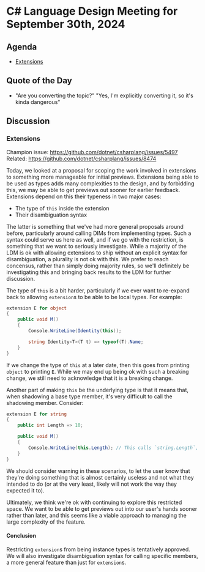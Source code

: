 # C# Language Design Meeting for September 30th, 2024

## Agenda

- [Extensions](#extensions)

## Quote of the Day

- "Are you converting the topic?" "Yes, I'm explicitly converting it, so it's kinda dangerous"

## Discussion

### Extensions

Champion issue: https://github.com/dotnet/csharplang/issues/5497  
Related: https://github.com/dotnet/csharplang/issues/8474

Today, we looked at a proposal for scoping the work involved in extensions to something more manageable for initial previews. Extensions being able to be used as types adds
many complexities to the design, and by forbidding this, we may be able to get previews out sooner for earlier feedback. Extensions depend on this their typeness in two major
cases:

* The type of `this` inside the extension
* Their disambiguation syntax

The latter is something that we've had more general proposals around before, particularly around calling DIMs from implementing types. Such a syntax could serve us here as well,
and if we go with the restriction, is something that we want to seriously investigate. While a majority of the LDM is ok with allowing extensions to ship without an explicit
syntax for disambiguation, a plurality is not ok with this. We prefer to reach concensus, rather than simply doing majority rules, so we'll definitely be investigating this and
bringing back results to the LDM for further discussion.

 The type of `this` is a bit harder, particularly if we ever want to re-expand back to allowing `extension`s to be able to be local types. For example:

```cs
extension E for object
{
    public void M()
    {
        Console.WriteLine(Identity(this));

        string Identity<T>(T t) => typeof(T).Name;
    }
}
```

If we change the type of `this` at a later date, then this goes from printing `object` to printing `E`. While we may end up being ok with such a breaking change, we still need to
acknowledge that it is a breaking change.

Another part of making `this` be the underlying type is that it means that, when shadowing a base type member, it's very difficult to call the shadowing member. Consider:

```cs
extension E for string
{
    public int Length => 10;

    public void M()
    {
        Console.WriteLine(this.Length); // This calls `string.Length`, not `E.Length`
    }
}
```

We should consider warning in these scenarios, to let the user know that they're doing something that is almost certainly useless and not what they intended to do (or at the very
least, likely will not work the way they expected it to).

Ultimately, we think we're ok with continuing to explore this restricted space. We want to be able to get previews out into our user's hands sooner rather than later, and this seems
like a viable approach to managing the large complexity of the feature.

#### Conclusion

Restricting `extension`s from being instance types is tentatively approved. We will also investigate disambiguation syntax for calling specific members, a more general feature than
just for `extension`s.
